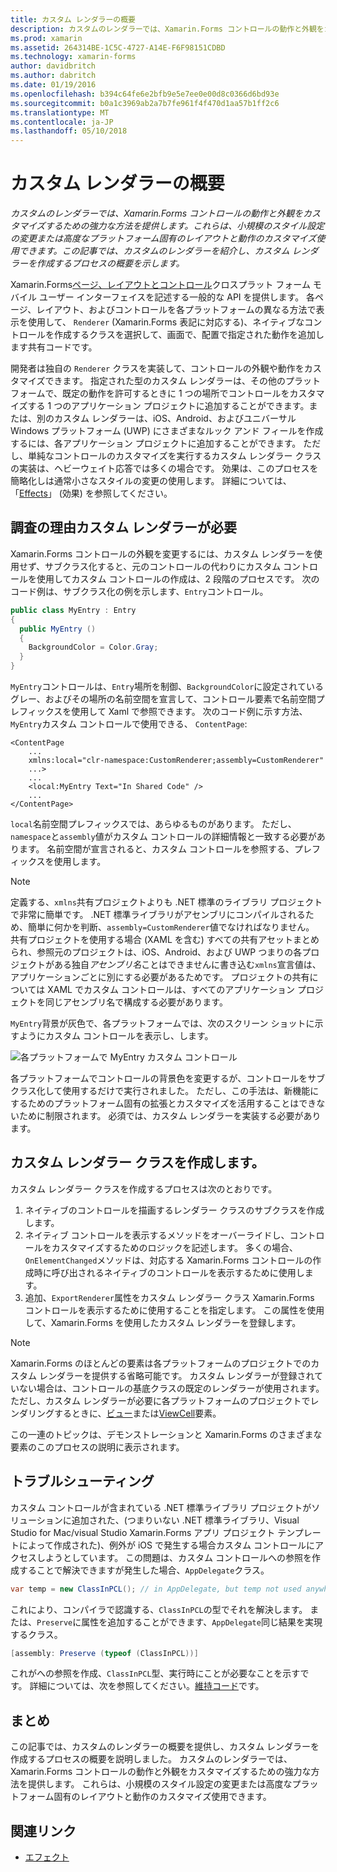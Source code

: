 ```yaml
---
title: カスタム レンダラーの概要
description: カスタムのレンダラーでは、Xamarin.Forms コントロールの動作と外観をカスタマイズするための強力な方法を提供します。 これらは、小規模のスタイル設定の変更または高度なプラットフォーム固有のレイアウトと動作のカスタマイズ使用できます。 この記事では、カスタムのレンダラーを紹介し、カスタム レンダラーを作成するプロセスの概要を示します。
ms.prod: xamarin
ms.assetid: 264314BE-1C5C-4727-A14E-F6F98151CDBD
ms.technology: xamarin-forms
author: davidbritch
ms.author: dabritch
ms.date: 01/19/2016
ms.openlocfilehash: b394c64fe6e2bfb9e5e7ee0e00d8c0366d6bd93e
ms.sourcegitcommit: b0a1c3969ab2a7b7fe961f4f470d1aa57b1ff2c6
ms.translationtype: MT
ms.contentlocale: ja-JP
ms.lasthandoff: 05/10/2018
---
```

# <a name="introduction-to-custom-renderers"></a>カスタム レンダラーの概要

_カスタムのレンダラーでは、Xamarin.Forms コントロールの動作と外観をカスタマイズするための強力な方法を提供します。これらは、小規模のスタイル設定の変更または高度なプラットフォーム固有のレイアウトと動作のカスタマイズ使用できます。この記事では、カスタムのレンダラーを紹介し、カスタム レンダラーを作成するプロセスの概要を示します。_

Xamarin.Forms[ページ、レイアウトとコントロール](~/xamarin-forms/user-interface/controls/index.md)クロスプラット フォーム モバイル ユーザー インターフェイスを記述する一般的な API を提供します。 各ページ、レイアウト、およびコントロールを各プラットフォームの異なる方法で表示を使用して、 `Renderer` (Xamarin.Forms 表記に対応する)、ネイティブなコントロールを作成するクラスを選択して、画面で、配置で指定された動作を追加します共有コードです。

開発者は独自の `Renderer` クラスを実装して、コントロールの外観や動作をカスタマイズできます。 指定された型のカスタム レンダラーは、その他のプラットフォームで、既定の動作を許可するときに 1 つの場所でコントロールをカスタマイズする 1 つのアプリケーション プロジェクトに追加することができます。または、別のカスタム レンダラーは、iOS、Android、およびユニバーサル Windows プラットフォーム (UWP) にさまざまなルック アンド フィールを作成するには、各アプリケーション プロジェクトに追加することができます。 ただし、単純なコントロールのカスタマイズを実行するカスタム レンダラー クラスの実装は、ヘビーウェイト応答では多くの場合です。 効果は、このプロセスを簡略化しは通常小さなスタイルの変更の使用します。 詳細については、「[Effects](~/xamarin-forms/app-fundamentals/effects/index.md)」 (効果) を参照してください。

## <a name="examining-why-custom-renderers-are-necessary"></a>調査の理由カスタム レンダラーが必要

Xamarin.Forms コントロールの外観を変更するには、カスタム レンダラーを使用せず、サブクラス化すると、元のコントロールの代わりにカスタム コントロールを使用してカスタム コントロールの作成は、2 段階のプロセスです。 次のコード例は、サブクラス化の例を示します、`Entry`コントロール。

```csharp
public class MyEntry : Entry
{
  public MyEntry ()
  {
    BackgroundColor = Color.Gray;
  }
}
```

`MyEntry`コントロールは、`Entry`場所を制御、`BackgroundColor`に設定されているグレー、およびその場所の名前空間を宣言して、コントロール要素で名前空間プレフィックスを使用して Xaml で参照できます。 次のコード例に示す方法、`MyEntry`カスタム コントロールで使用できる、 `ContentPage`:

```xaml
<ContentPage
    ...
    xmlns:local="clr-namespace:CustomRenderer;assembly=CustomRenderer"
    ...>
    ...
    <local:MyEntry Text="In Shared Code" />
    ...
</ContentPage>
```

`local`名前空間プレフィックスでは、あらゆるものがあります。 ただし、`namespace`と`assembly`値がカスタム コントロールの詳細情報と一致する必要があります。 名前空間が宣言されると、カスタム コントロールを参照する、プレフィックスを使用します。

> [!NOTE]
> 定義する、`xmlns`共有プロジェクトよりも .NET 標準のライブラリ プロジェクトで非常に簡単です。 .NET 標準ライブラリがアセンブリにコンパイルされるため、簡単に何かを判断、`assembly=CustomRenderer`値でなければなりません。 共有プロジェクトを使用する場合 (XAML を含む) すべての共有アセットまとめられ、参照元のプロジェクトは、iOS、Android、および UWP つまりの各プロジェクトがある独自*アセンブリ名*ことはできませんに書き込む`xmlns`宣言値は、アプリケーションごとに別にする必要があるためです。 プロジェクトの共有については XAML でカスタム コントロールは、すべてのアプリケーション プロジェクトを同じアセンブリ名で構成する必要があります。

`MyEntry`背景が灰色で、各プラットフォームでは、次のスクリーン ショットに示すようにカスタム コントロールを表示し、します。

![](introduction-images/screenshots.png "各プラットフォームで MyEntry カスタム コントロール")

各プラットフォームでコントロールの背景色を変更するが、コントロールをサブクラス化して使用するだけで実行されました。 ただし、この手法は、新機能にするためのプラットフォーム固有の拡張とカスタマイズを活用することはできないために制限されます。 必須では、カスタム レンダラーを実装する必要があります。

## <a name="creating-a-custom-renderer-class"></a>カスタム レンダラー クラスを作成します。

カスタム レンダラー クラスを作成するプロセスは次のとおりです。

1. ネイティブのコントロールを描画するレンダラー クラスのサブクラスを作成します。
1. ネイティブ コントロールを表示するメソッドをオーバーライドし、コントロールをカスタマイズするためのロジックを記述します。 多くの場合、`OnElementChanged`メソッドは、対応する Xamarin.Forms コントロールの作成時に呼び出されるネイティブのコントロールを表示するために使用します。
1. 追加、`ExportRenderer`属性をカスタム レンダラー クラス Xamarin.Forms コントロールを表示するために使用することを指定します。 この属性を使用して、Xamarin.Forms を使用したカスタム レンダラーを登録します。

> [!NOTE]
> Xamarin.Forms のほとんどの要素は各プラットフォームのプロジェクトでのカスタム レンダラーを提供する省略可能です。 カスタム レンダラーが登録されていない場合は、コントロールの基底クラスの既定のレンダラーが使用されます。 ただし、カスタム レンダラーが必要に各プラットフォームのプロジェクトでレンダリングするときに、[ビュー](https://developer.xamarin.com/api/type/Xamarin.Forms.View/)または[ViewCell](https://developer.xamarin.com/api/type/Xamarin.Forms.ViewCell/)要素。

この一連のトピックは、デモンストレーションと Xamarin.Forms のさまざまな要素のこのプロセスの説明に表示されます。

## <a name="troubleshooting"></a>トラブルシューティング

カスタム コントロールが含まれている .NET 標準ライブラリ プロジェクトがソリューションに追加された、(つまりいない .NET 標準ライブラリ、Visual Studio for Mac/visual Studio Xamarin.Forms アプリ プロジェクト テンプレートによって作成された)、例外が iOS で発生する場合カスタム コントロールにアクセスしようとしています。 この問題は、カスタム コントロールへの参照を作成することで解決できますが発生した場合、`AppDelegate`クラス。

```csharp
var temp = new ClassInPCL(); // in AppDelegate, but temp not used anywhere
```

これにより、コンパイラで認識する、`ClassInPCL`の型でそれを解決します。 または、`Preserve`に属性を追加することができます、`AppDelegate`同じ結果を実現するクラス。

```csharp
[assembly: Preserve (typeof (ClassInPCL))]
```

これがへの参照を作成、`ClassInPCL`型、実行時にことが必要なことを示すです。 詳細については、次を参照してください。[維持コード](~/ios/deploy-test/linker.md)です。

## <a name="summary"></a>まとめ

この記事では、カスタムのレンダラーの概要を提供し、カスタム レンダラーを作成するプロセスの概要を説明しました。 カスタムのレンダラーでは、Xamarin.Forms コントロールの動作と外観をカスタマイズするための強力な方法を提供します。 これらは、小規模のスタイル設定の変更または高度なプラットフォーム固有のレイアウトと動作のカスタマイズ使用できます。


## <a name="related-links"></a>関連リンク

- [エフェクト](~/xamarin-forms/app-fundamentals/effects/index.md)
